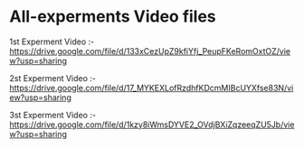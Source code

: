 # All-experments Video files

1st Experment Video :- https://drive.google.com/file/d/133xCezUpZ9kfiYfj_PeupFKeRomOxtOZ/view?usp=sharing

2st Experment Video :- https://drive.google.com/file/d/17_MYKEXLofRzdhfKDcmMIBcUYXfse83N/view?usp=sharing

3st Experment Video :- https://drive.google.com/file/d/1kzy8iWmsDYVE2_OVdjBXiZqzeeqZU5Jb/view?usp=sharing
